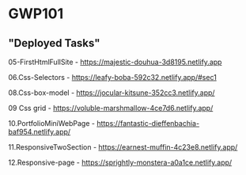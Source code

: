 # GWP101

## "Deployed Tasks"

05-FirstHtmlFullSite - https://majestic-douhua-3d8195.netlify.app

06.Css-Selectors - https://leafy-boba-592c32.netlify.app/#sec1

08.Css-box-model - https://jocular-kitsune-352cc3.netlify.app/

09 Css grid - https://voluble-marshmallow-4ce7d6.netlify.app/

10.PortfolioMiniWebPage - https://fantastic-dieffenbachia-baf954.netlify.app/

11.ResponsiveTwoSection - https://earnest-muffin-4c23e8.netlify.app/

12.Responsive-page - https://sprightly-monstera-a0a1ce.netlify.app/
